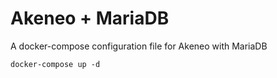 # Akeneo + MariaDB

A docker-compose configuration file for Akeneo with MariaDB

```
docker-compose up -d
``` 

